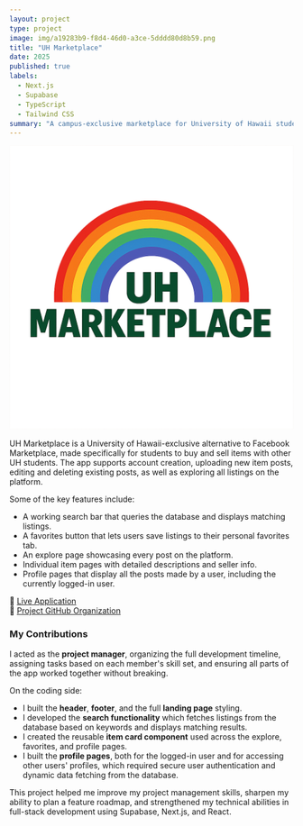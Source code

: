 ```yaml
---
layout: project
type: project
image: img/a19283b9-f8d4-46d0-a3ce-5dddd80d8b59.png
title: "UH Marketplace"
date: 2025
published: true
labels:
  - Next.js
  - Supabase
  - TypeScript
  - Tailwind CSS
summary: "A campus-exclusive marketplace for University of Hawaii students to buy, sell, and explore listings from other UH students."
---
```


<p align="center">
  <img src="/img/a19283b9-f8d4-46d0-a3ce-5dddd80d8b59.png" alt="UH Marketplace Screenshot" width="600" />
</p>


UH Marketplace is a University of Hawaii-exclusive alternative to Facebook Marketplace, made specifically for students to buy and sell items with other UH students. The app supports account creation, uploading new item posts, editing and deleting existing posts, as well as exploring all listings on the platform.

Some of the key features include:
- A working search bar that queries the database and displays matching listings.
- A favorites button that lets users save listings to their personal favorites tab.
- An explore page showcasing every post on the platform.
- Individual item pages with detailed descriptions and seller info.
- Profile pages that display all the posts made by a user, including the currently logged-in user.

🔗 [Live Application](https://uh-marketplace-app.vercel.app/)  
🔗 [Project GitHub Organization](https://uh-marketplace.github.io/)

### My Contributions
I acted as the **project manager**, organizing the full development timeline, assigning tasks based on each member's skill set, and ensuring all parts of the app worked together without breaking.

On the coding side:
- I built the **header**, **footer**, and the full **landing page** styling.
- I developed the **search functionality** which fetches listings from the database based on keywords and displays matching results.
- I created the reusable **item card component** used across the explore, favorites, and profile pages.
- I built the **profile pages**, both for the logged-in user and for accessing other users' profiles, which required secure user authentication and dynamic data fetching from the database.

This project helped me improve my project management skills, sharpen my ability to plan a feature roadmap, and strengthened my technical abilities in full-stack development using Supabase, Next.js, and React.
